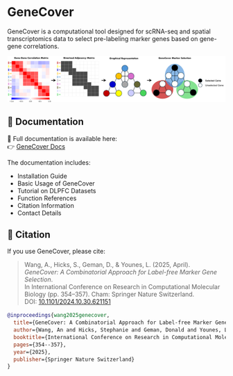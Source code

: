 # GeneCover

GeneCover is a computational tool designed for scRNA-seq and spatial transcriptomics data to select pre-labeling marker genes based on gene-gene correlations.

![graphical abstract](graphical-abstract-v1-with-bg.png)



## 🔗 Documentation

📘 Full documentation is available here:  
👉 [GeneCover Docs](https://genecover.readthedocs.io/en/latest/)

The documentation includes:
- Installation Guide
- Basic Usage of GeneCover
- Tutorial on DLPFC Datasets
- Function References
- Citation Information
- Contact Details

## 📖 Citation

If you use GeneCover, please cite:

> Wang, A., Hicks, S., Geman, D., & Younes, L. (2025, April).  
> *GeneCover: A Combinatorial Approach for Label-free Marker Gene Selection*.  
> In International Conference on Research in Computational Molecular Biology (pp. 354–357). Cham: Springer Nature Switzerland.  
> DOI: [10.1101/2024.10.30.621151](https://doi.org/10.1101/2024.10.30.621151)


```bibtex
@inproceedings{wang2025genecover,
  title={GeneCover: A Combinatorial Approach for Label-free Marker Gene Selection},
  author={Wang, An and Hicks, Stephanie and Geman, Donald and Younes, Laurent},
  booktitle={International Conference on Research in Computational Molecular Biology},
  pages={354--357},
  year={2025},
  publisher={Springer Nature Switzerland}
}

